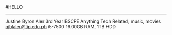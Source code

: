 #HELLO
******
Justine Byron Aler
3rd Year BSCPE
Anything Tech Related, music, movies
qjblaler@tip.edu.ph
i5-7500 16.00GB RAM, 1TB HDD
